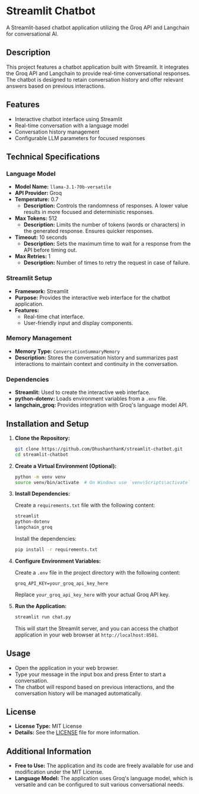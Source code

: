 # Streamlit Chatbot

A Streamlit-based chatbot application utilizing the Groq API and Langchain for conversational AI.

## Description

This project features a chatbot application built with Streamlit. It integrates the Groq API and Langchain to provide real-time conversational responses. The chatbot is designed to retain conversation history and offer relevant answers based on previous interactions.

## Features

- Interactive chatbot interface using Streamlit
- Real-time conversation with a language model
- Conversation history management
- Configurable LLM parameters for focused responses

## Technical Specifications

### Language Model

- **Model Name:** `llama-3.1-70b-versatile`
- **API Provider:** Groq
- **Temperature:** 0.7
  - **Description:** Controls the randomness of responses. A lower value results in more focused and deterministic responses.
- **Max Tokens:** 512
  - **Description:** Limits the number of tokens (words or characters) in the generated response. Ensures quicker responses.
- **Timeout:** 10 seconds
  - **Description:** Sets the maximum time to wait for a response from the API before timing out.
- **Max Retries:** 1
  - **Description:** Number of times to retry the request in case of failure.

### Streamlit Setup

- **Framework:** Streamlit
- **Purpose:** Provides the interactive web interface for the chatbot application.
- **Features:**
  - Real-time chat interface.
  - User-friendly input and display components.

### Memory Management

- **Memory Type:** `ConversationSummaryMemory`
- **Description:** Stores the conversation history and summarizes past interactions to maintain context and continuity in the conversation.

### Dependencies

- **Streamlit:** Used to create the interactive web interface.
- **python-dotenv:** Loads environment variables from a `.env` file.
- **langchain_groq:** Provides integration with Groq's language model API.

## Installation and Setup

1. **Clone the Repository:**

    ```bash
    git clone https://github.com/DhushanthanK/streamlit-chatbot.git
    cd streamlit-chatbot
    ```

2. **Create a Virtual Environment (Optional):**

    ```bash
    python -m venv venv
    source venv/bin/activate  # On Windows use `venv\Scripts\activate`
    ```

3. **Install Dependencies:**

    Create a `requirements.txt` file with the following content:

    ```txt
    streamlit
    python-dotenv
    langchain_groq
    ```

    Install the dependencies:

    ```bash
    pip install -r requirements.txt
    ```

4. **Configure Environment Variables:**

    Create a `.env` file in the project directory with the following content:

    ```env
    groq_API_KEY=your_groq_api_key_here
    ```

    Replace `your_groq_api_key_here` with your actual Groq API key.

5. **Run the Application:**

    ```bash
    streamlit run chat.py
    ```

    This will start the Streamlit server, and you can access the chatbot application in your web browser at `http://localhost:8501`.

## Usage

- Open the application in your web browser.
- Type your message in the input box and press Enter to start a conversation.
- The chatbot will respond based on previous interactions, and the conversation history will be managed automatically.

## License

- **License Type:** MIT License
- **Details:** See the [LICENSE](LICENSE) file for more information.

## Additional Information

- **Free to Use:** The application and its code are freely available for use and modification under the MIT License.
- **Language Model:** The application uses Groq's language model, which is versatile and can be configured to suit various conversational needs.
